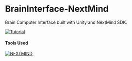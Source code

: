 # BrainInterface-NextMind
Brain Computer Interface built with Unity and NextMind SDK.  


[![Tutorial](https://img.youtube.com/vi/7DaGFqao8a4/0.jpg)](https://www.youtube.com/watch?v=7DaGFqao8a4)


#### Tools Used


[![NEXTMIND](https://mms.businesswire.com/media/20191121005757/en/758389/5/NextMind_Logo.jpg) ](https://www.next-mind.com/)
